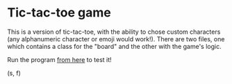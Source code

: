 # Tic-tac-toe game

This is a version of tic-tac-toe, with the ability to chose custom characters (any alphanumeric character or emoji would work!). There are two files, one which contains a class for the "board" and the other with the game's logic.

Run the program [from here](https://replit.com/@chartb/100daysofPythonday83) to test it!

(s, f)
